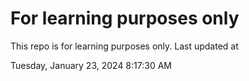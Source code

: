 # For learning purposes only
This repo is for learning purposes only.
Last updated at

Tuesday, January 23, 2024 8:17:30 AM

